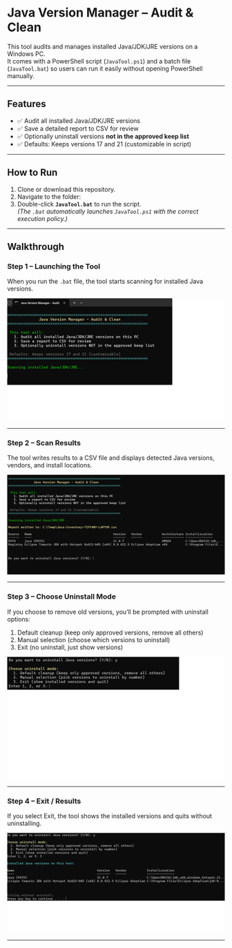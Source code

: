 # Java Version Manager – Audit & Clean

This tool audits and manages installed Java/JDK/JRE versions on a Windows PC.  
It comes with a PowerShell script (`JavaTool.ps1`) and a batch file (`JavaTool.bat`) so users can run it easily without opening PowerShell manually.

---

## Features
- ✅ Audit all installed Java/JDK/JRE versions  
- ✅ Save a detailed report to CSV for review  
- ✅ Optionally uninstall versions **not in the approved keep list**  
- ✅ Defaults: Keeps versions 17 and 21 (customizable in script)  

---

## How to Run

1. Clone or download this repository.
2. Navigate to the folder:
3. Double-click **`JavaTool.bat`** to run the script.  
*(The `.bat` automatically launches `JavaTool.ps1` with the correct execution policy.)*

---

## Walkthrough

### **Step 1 – Launching the Tool**
When you run the `.bat` file, the tool starts scanning for installed Java versions.  

![Step 1](images/1.png)

---

### **Step 2 – Scan Results**
The tool writes results to a CSV file and displays detected Java versions, vendors, and install locations.  

![Step 2](images/2.png)

---

### **Step 3 – Choose Uninstall Mode**
If you choose to remove old versions, you’ll be prompted with uninstall options:  
1. Default cleanup (keep only approved versions, remove all others)  
2. Manual selection (choose which versions to uninstall)  
3. Exit (no uninstall, just show versions)  

![Step 3](images/3.png)

---

### **Step 4 – Exit / Results**
If you select Exit, the tool shows the installed versions and quits without uninstalling.  

![Step 4](images/4.png)

---
